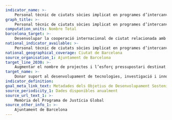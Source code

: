 ```yaml
---
indicator_name: >-
    Personal tècnic de ciutats sòcies implicat en programes d’intercanvi tècnic sobre desenvolupament d’infraestructures
graph_title: >-
    Personal tècnic de ciutats sòcies implicat en programes d’intercanvi tècnic sobre desenvolupament d’infraestructures
computation_units: Nombre Total
barcelona_target: >-
    Desenvolupar la cooperació internacional de ciutat relacionada amb el desenvolupament d’infraestructures i d’indústries locals sostenibles, amb components tecnològics, de recerca i d’innovació
national_indicator_available: >-
    Personal tècnic de ciutats sòcies implicat en programes d’intercanvi tècnic sobre desenvolupament d’infraestructures
national_geographical_coverage: Ciutat de Barcelona
source_organisation_1: Ajuntament de Barcelona
target_line_2030: >-
    Augmentar el nombre de projectes i l’esforç pressupostari destinat al desenvolupament d’infraestructures i industries urbanes més sostenibles en països receptors d’Ajut Oficial al Desenvolupament, reforçant la vinculació i la coordinació amb les autoritats locals sòcies
target_name: >-
    Donar suport al desenvolupament de tecnologies, investigació i innovació nacionals als països en desenvolupament, garantint també un entorn normatiu propici a la diversificació industrial i l’addició de valor als productes bàsics, entre d’altres
indicator_definition:
goal_meta_link_text: Metadades dels Objetius de Desenvolupament Sostenible de les Nacions Unides (pdf 894kB)
source_periodicity_1: Dades disponibles anualment
source_url_text_1: >-
    Memòria del Programa de Justícia Global
source_other_info_1: >-
    Ajuntament de Barcelona
---
```

